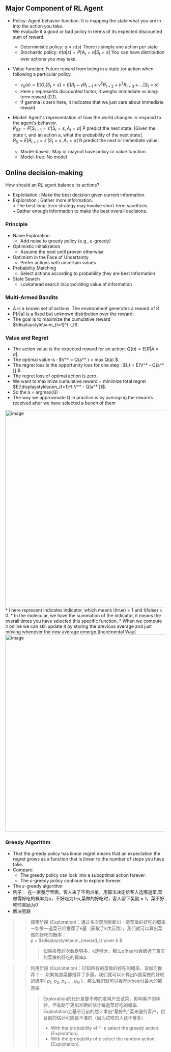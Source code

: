 ## Major Component of RL Agent
  * Policy: Agent behavior function. It is mapping the state what you are in into the action you take.  
            We evaluate it a good or bad policy in terms of its expected discounted sum of reward.
    * Deterministic policy: $a = \pi(s)$
      There is simply one action per state
    * Stochastic policy: $\pi(a|s) = P[A_t = a | S_t =s]$
      You can have distribution over actions you may take.  
      
  * Value function: Future reward from being in a state /or action when following a particular policy.  
    * $v_\pi (s) = E[G_t | S_t = s] = E[R_t + \gamma R_{t+1} + \gamma^2 R_{t+2} + \gamma^3 R_{t+3} + ...| S_t = s]$   
    * Here $\gamma$ represents discounted factor, it weighs immediate vs long-term reward.(0,1).  
    * If gamma is zero here, it indicates that we just care about immediate reward
    
  * Model: Agent's representation of how the world changes in respond to the agent's behavior.  
    $P_{SS'} = P[S_{t+1} = s' | S_t = s, A_t = a]$ P predict the next state.  [Given the state t, and an action a, what the probability of the next state].  
    $R_{S} = E[R_{t+1} = s' | S_t = s, A_t = a]$ R predict the next or immediate value.
    * Model-based : May or maynot have policy or value function. 
    * Model-free: No model  

## Online decision-making
How should an RL agent balance its actions?  
 * Exploitation : Make the best decision given current information.  
 * Exploration : Gather more information.  
   • The best long-term strategy may involve short-term sacrifices.  
   • Gather enough information to make the best overall decisions.  
 
### Principle
 * Naive Exploration 
   * Add noise to greedy policy (e.g., ε-greedy) 
 * Optimistic Initialization 
   * Assume the best until proven otherwise 
 * Optimism in the Face of Uncertainty 
   * Prefer actions with uncertain values 
 * Probability Matching 
   * Select actions according to probability they are best Information 
 * State Search 
   * Lookahead search incorporating value of information

### Multi-Armed Bandits
* A is a known set of actions. The environment generates a reward of R
* P[r|a] is a fixed but unknown distribution over the reward.
* The goal is to maximize the cumulative reward $\displaystyle\sum_{t=1}^t r_t$

### Value and Regret
* The action value is the expected reward for an action: $Q(a) = E[R| A = a ]$.  
* The optimal value is :  $V^* = Q(a^* ) = max Q(a) $.  
* The regret loss is the opportunity loss for one step : $I_t = E[V^* - Q(a^* )] $.  
* The regret loss of optimal action is zero.
* We want to maximize cumulative reward = minimize total regret $E[\displaystyle\sum_{t=1}^t V^* - Q(a^* )]$. 
* So the a = argmax(Q)
* The way we approximate Q in practice is by averaging the rewards received after we have selected a bunch of them
 <img width="620" alt="image" src="https://user-images.githubusercontent.com/29950267/215324408-0c2914dc-77a8-492b-a432-d436371dcef2.png">
  * I here represent indicates indicator, which means I(true) = 1 and I(false) = 0.
  * In the molecular, we have the summation of the indicator, it means the overall times you have selected this specific function.
  * When we compute it online we can still update it by storing the previous average and just moving whenever the new average emerge.[Incremental Way]
<img width="620" alt="image" src="https://user-images.githubusercontent.com/29950267/215325093-e96fa232-5f9f-4f79-8820-2da1d0b6349e.png">


### Greedy Algorithm
* That the greedy policy has linear regret means that an expectation the regret grows as a function that is linear to the number of steps you have take.
* Compare:
  * The greedy policy can lock into a suboptimal action forever.  
  * The $\varepsilon$-greedy policy continue to explore forever.  
* The $\varepsilon$-greedy algorithm
* 例子： 在一家餐厅里面，客人来了不用点单，用算法决定给客人选哪道菜,菜做得好吃的概率为p，不好吃为1-p,菜做的好吃时，客人留下奖励 = 1，菜不好吃时奖励为0
* 解决思路  
>> 探索阶段 (Exploration)：通过多次观测推断出一道菜做的好吃的概率－如果一道菜已经推荐了k遍（获取了k次反馈），我们就可以算出菜做的好吃的概率：  
>> p = $\displaystyle\sum_{reward_i} \over k $.  
>>> 如果推荐的次数足够多，k足够大，那么p(heart)会趋近于真实的菜做的好吃的概率p.  

>> 利用阶段 (Exploitation)：已知所有的菜做的好吃的概率，该如何推荐？－ 如果每道菜都推荐了多遍，我们就可以计算出N道菜做的好吃的概率{ $p_1$, $p_2$, $p_3$ ..., $p_N$ }，那么我们就可以推荐p(heart)最大的那道菜.  
>>> Exploration的代价是要不停的拿用户去试菜，影响客户的体验，但有助于更加准确的估计每道菜好吃的概率.  
>>> Exploitation会基于目前的估计拿出“最好的”菜来服务客户，但目前的估计可能是不准的（因为试吃的人还不够多）.  
>>> * With the probability of 1- $\varepsilon$ select the greedy action. [Exploration].  
>>> * With the probability of $\varepsilon$ select the random action. [Exploitation].  


